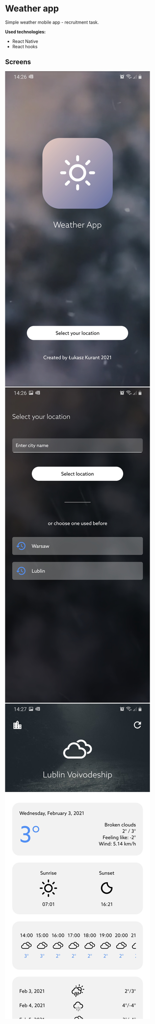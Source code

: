 # Weather app

Simple weather mobile app - recruitment task.

**Used technologies:**

- React Native
- React hooks

## Screens

<img src="./screens/s1.jpg">
<img src="./screens/s2.jpg">
<img src="./screens/s3.jpg">
